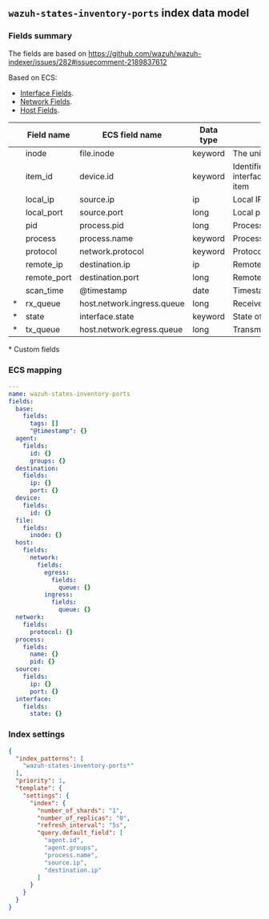 ## `wazuh-states-inventory-ports` index data model

### Fields summary

The fields are based on https://github.com/wazuh/wazuh-indexer/issues/282#issuecomment-2189837612

Based on ECS:

-   [Interface Fields](https://www.elastic.co/guide/en/ecs/current/ecs-interface.html).
-   [Network Fields](https://www.elastic.co/guide/en/ecs/current/ecs-network.html).
-   [Host Fields](https://www.elastic.co/guide/en/ecs/current/ecs-host.html).

|     | Field name  | ECS field name             | Data type | Description                                        |
| --- | ----------- | -------------------------- | --------- | -------------------------------------------------- |
|     | inode       | file.inode                 | keyword   | The unix inode of the port                         |
|     | item_id     | device.id                  | keyword   | Identifier of interface/protocol/address/port item |
|     | local_ip    | source.ip                  | ip        | Local IP address                                   |
|     | local_port  | source.port                | long      | Local port number                                  |
|     | pid         | process.pid                | long      | Process ID                                         |
|     | process     | process.name               | keyword   | Process name                                       |
|     | protocol    | network.protocol           | keyword   | Protocol used                                      |
|     | remote_ip   | destination.ip             | ip        | Remote IP address                                  |
|     | remote_port | destination.port           | long      | Remote port number                                 |
|     | scan_time   | @timestamp                 | date      | Timestamp of the scan                              |
| *   | rx_queue    | host.network.ingress.queue | long      | Receive queue length                               |
| *   | state       | interface.state            | keyword   | State of the network interface                     |
| *   | tx_queue    | host.network.egress.queue  | long      | Transmit queue length                              |

\* Custom fields


### ECS mapping

```yml
---
name: wazuh-states-inventory-ports
fields:
  base:
    fields:
      tags: []
      "@timestamp": {}
  agent:
    fields:
      id: {}
      groups: {}
  destination:
    fields:
      ip: {}
      port: {}
  device:
    fields:
      id: {}
  file:
    fields:
      inode: {}
  host:
    fields:
      network:
        fields:
          egress:
            fields:
              queue: {}
          ingress:
            fields:
              queue: {}
  network:
    fields:
      protocol: {}
  process:
    fields:
      name: {}
      pid: {}
  source:
    fields:
      ip: {}
      port: {}
  interface:
    fields:
      state: {}

```

### Index settings

```json
{
  "index_patterns": [
    "wazuh-states-inventory-ports*"
  ],
  "priority": 1,
  "template": {
    "settings": {
      "index": {
        "number_of_shards": "1",
        "number_of_replicas": "0",
        "refresh_interval": "5s",
        "query.default_field": [
          "agent.id",
          "agent.groups",
          "process.name",
          "source.ip",
          "destination.ip"
        ]
      }
    }
  }
}
```
